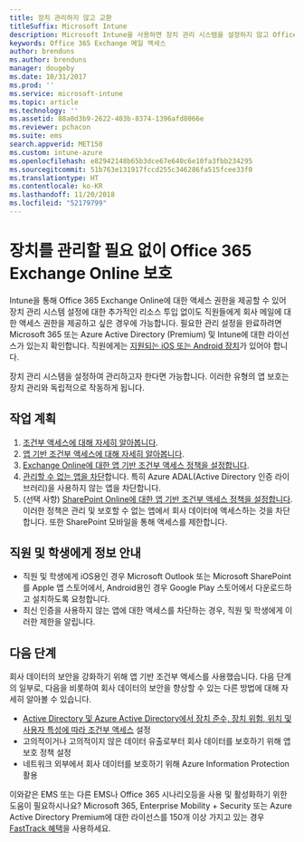 ```yaml
---
title: 장치 관리하지 않고 교환
titleSuffix: Microsoft Intune
description: Microsoft Intune을 사용하면 장치 관리 시스템을 설정하지 않고 Office 365 Exchange Online 이메일에 대한 액세스 권한을 직원에게 제공할 수 있습니다.
keywords: Office 365 Exchange 메일 액세스
author: brenduns
ms.author: brenduns
manager: dougeby
ms.date: 10/31/2017
ms.prod: ''
ms.service: microsoft-intune
ms.topic: article
ms.technology: ''
ms.assetid: 88a0d3b9-2622-403b-8374-1396afd8066e
ms.reviewer: pchacon
ms.suite: ems
search.appverid: MET150
ms.custom: intune-azure
ms.openlocfilehash: e82942148b65b3dce67e640c6e10fa3fbb234295
ms.sourcegitcommit: 51b763e131917fccd255c346286fa515fcee33f0
ms.translationtype: HT
ms.contentlocale: ko-KR
ms.lasthandoff: 11/20/2018
ms.locfileid: "52179799"
---
```

# <a name="protect-office-365-exchange-online-without-requiring-device-management"></a>장치를 관리할 필요 없이 Office 365 Exchange Online 보호

Intune을 통해 Office 365 Exchange Online에 대한 액세스 권한을 제공할 수 있어 장치 관리 시스템 설정에 대한 추가적인 리소스 투입 없이도 직원들에게 회사 메일에 대한 액세스 권한을 제공하고 싶은 경우에 가능합니다. 필요한 관리 설정을 완료하려면 Microsoft 365 또는 Azure Active Directory (Premium) 및 Intune에 대한 라이선스가 있는지 확인합니다. 직원에게는 [지원되는 iOS 또는 Android 장치](supported-devices-browsers.md)가 있어야 합니다. 

장치 관리 시스템을 설정하여 관리하고자 한다면 가능합니다. 이러한 유형의 앱 보호는 장치 관리와 독립적으로 작동하게 됩니다.

## <a name="action-plan"></a>작업 계획

1. [조건부 액세스에 대해 자세히 알아봅니다](conditional-access.md). 
2. [앱 기반 조건부 액세스에 대해 자세히 알아봅니다](app-based-conditional-access-intune.md).
3. [Exchange Online에 대한 앱 기반 조건부 액세스 정책을 설정합니다](app-based-conditional-access-intune-create.md).
4. [관리할 수 없는 앱을 차단](app-modern-authentication-block.md)합니다. 특히 Azure ADAL(Active Directory 인증 라이브러리)을 사용하지 않는 앱을 차단합니다.
5. (선택 사항) [SharePoint Online에 대한 앱 기반 조건부 액세스 정책을 설정합니다](app-based-conditional-access-intune-create.md). 이러한 정책은 관리 및 보호할 수 없는 앱에서 회사 데이터에 액세스하는 것을 차단합니다. 또한 SharePoint 모바일을 통해 액세스를 제한합니다. 

## <a name="what-to-tell-employees-and-students"></a>직원 및 학생에게 정보 안내

* 직원 및 학생에게 iOS용인 경우 Microsoft Outlook 또는 Microsoft SharePoint를 Apple 앱 스토어에서, Android용인 경우 Google Play 스토어에서 다운로드하고 설치하도록 요청합니다. 
* 최신 인증을 사용하지 않는 앱에 대한 액세스를 차단하는 경우, 직원 및 학생에게 이러한 제한을 알립니다. 

## <a name="next-steps"></a>다음 단계

회사 데이터의 보안을 강화하기 위해 앱 기반 조건부 액세스를 사용했습니다. 다음 단계의 일부로, 다음을 비롯하여 회사 데이터의 보안을 향상할 수 있는 다른 방법에 대해 자세히 알아볼 수 있습니다. 

* [Active Directory 및 Azure Active Directory에서 장치 준수, 장치 위험, 위치 및 사용자 특성에 따라 조건부 액세스](https://docs.microsoft.com/azure/active-directory/active-directory-conditional-access-azure-portal) 설정  
* 고의적이거나 고의적이지 않은 데이터 유출로부터 회사 데이터를 보호하기 위해 앱 보호 정책 설정 
* 네트워크 외부에서 회사 데이터를 보호하기 위해 Azure Information Protection 활용 

이와같은 EMS 또는 다른 EMS나 Office 365 시나리오등을 사용 및 활성화하기 위한 도움이 필요하시나요? Microsoft 365, Enterprise Mobility + Security 또는 Azure Active Directory Premium에 대한 라이선스를 150개 이상 가지고 있는 경우 [FastTrack 혜택](https://docs.microsoft.com/enterprise-mobility-security/solutions/enterprise-mobility-fasttrack-program)을 사용하세요. 
